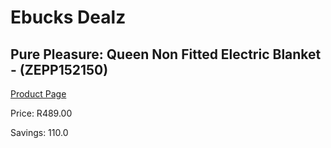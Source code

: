 
# Ebucks Dealz
## Pure Pleasure: Queen Non Fitted Electric Blanket - (ZEPP152150)
[Product Page](https://www.ebucks.com/web/shop/productSelected.do?prodId=1136292392&catId=1157551316)

Price: R489.00

Savings: 110.0


	
